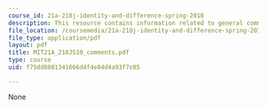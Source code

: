 ```yaml
---
course_id: 21a-218j-identity-and-difference-spring-2010
description: This resource contains information related to general comments on papers.
file_location: /coursemedia/21a-218j-identity-and-difference-spring-2010/f75dd8081341666d4f4e84d4a93f7c05_MIT21A_218JS10_comments.pdf
file_type: application/pdf
layout: pdf
title: MIT21A_218JS10_comments.pdf
type: course
uid: f75dd8081341666d4f4e84d4a93f7c05

---
```

None